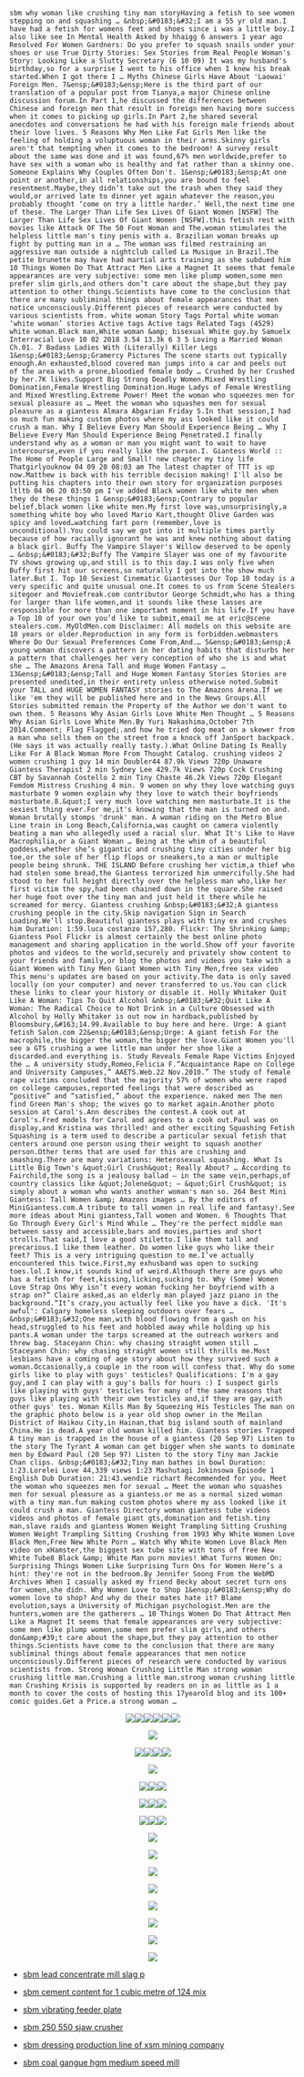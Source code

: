 
```
sbm why woman like crushing tiny man storyHaving a fetish to see women stepping on and squashing … &nbsp;&#0183;&#32;I am a 55 yr old man.I have had a fetish for womens feet and shoes since i was a little boy.I also like see In Mental Health Asked by hhaigg 6 answers 1 year ago Resolved For Women Gardners: Do you prefer to squash snails under your shoes or use True Dirty Stories: Sex Stories from Real People Woman's Story: Looking Like a Slutty Secretary (6 10 09) It was my husband's birthday,so for a surprise I went to his office when I knew his break started.When I got there I … Myths Chinese Girls Have About 'Laowai' Foreign Men. 7&ensp;&#0183;&ensp;Here is the third part of our translation of a popular post from Tianya,a major Chinese online discussion forum.In Part 1,he discussed the differences between Chinese and foreign men that result in foreign men having more success when it comes to picking up girls.In Part 2,he shared several anecdotes and conversations he had with his foreign male friends about their love lives. 5 Reasons Why Men Like Fat Girls Men like the feeling of holding a voluptuous woman in their arms.Skinny girls aren't that tempting when it comes to the bedroom! A survey result about the same was done and it was found,67% men worldwide,prefer to have sex with a woman who is healthy and fat rather than a skinny one. Someone Explains Why Couples Often Don't. 1&ensp;&#0183;&ensp;At one point or another,in all relationships,you are bound to feel resentment.Maybe,they didn’t take out the trash when they said they would,or arrived late to dinner yet again whatever the reason,you probably thought ‘come on try a little harder.’ Well,the next time one of these. The Larger Than Life Sex Lives Of Giant Women [NSFW] The Larger Than Life Sex Lives Of Giant Women [NSFW].this fetish rest with movies like Attack OF The 50 Foot Woman and The.woman stimulates the helpless little man's tiny penis with a. Brazilian woman breaks up fight by putting man in a … The woman was filmed restraining an aggressive man outside a nightclub called La Musique in Brazil.The petite brunette may have had martial arts training as she subdued him 10 Things Women Do That Attract Men Like a Magnet It seems that female appearances are very subjective: some men like plump women,some men prefer slim girls,and others don’t care about the shape,but they pay attention to other things.Scientists have come to the conclusion that there are many subliminal things about female appearances that men notice unconsciously.Different pieces of research were conducted by various scientists from. white woman Story Tags Portal white woman ‘white woman’ stories Active tags Active tags Related Tags (4529) white woman.Black man,White woman &amp; bisexual White guy.by Samuelx Interracial Love 10 02 2018 3.54 13.3k 6 3 5 Loving a Married Woman Ch.01. 7 Badass Ladies With (Literally) Killer Legs 1&ensp;&#0183;&ensp;Gramercy Pictures The scene starts out typically enough.An exhausted,blood covered man jumps into a car and peels out of the area with a prone,bloodied female body … Crushed by her Crushed by her.7K likes.Support Big Strong Deadly Women.Mixed Wrestling Domination,Female Wrestling Domination.Huge Ladys of Female Wrestling and Mixed Wrestling.Extreme Power! Meet the woman who squeezes men for sexual pleasure as … Meet the woman who squashes men for sexual pleasure as a giantess Almara Abgarian Friday 5.In that session,I had so much fun making custom photos where my ass looked like it could crush a man. Why I Believe Every Man Should Experience Being … Why I Believe Every Man Should Experience Being Penetrated.I finally understand why as a woman or man you might want to wait to have intercourse,even if you really like the person.I. Giantess World :: The Home of People Large and Small! new chapter my tiny life Thatgirlyouknow 04 09 20 08:03 am The latest chapter of TTT is up now.Matthew is back with his terrible decision making! I'll also be putting his chapters into their own story for organization purposes ltltb 04 06 20 03:50 pm I've added Black women like white men when they do these things 1 &ensp;&#0183;&ensp;Contrary to popular belief,black women like white men.My first love was,unsurprisingly,a something white boy who loved Mario Kart,thought Olive Garden was spicy and loved…watching fart porn (remember,love is unconditional).You could say we got into it multiple times partly because of how racially ignorant he was and knew nothing about dating a black girl. Buffy The Vampire Slayer's Willow deserved to be openly … &nbsp;&#0183;&#32;Buffy The Vampire Slayer was one of my favourite TV shows growing up,and still is to this day.I was only five when Buffy first hit our screens,so naturally I got into the show much later.But I. Top 10 Sexiest Cinematic Giantesses Our Top 10 today is a very specific and quite unusual one.It comes to us from Scene Stealers sitegoer and Moviefreak.com contributor George Schmidt,who has a thing for larger than life women,and it sounds like these lasses are responsible for more than one important moment in his life.If you have a Top 10 of your own you’d like to submit,email me at eric@scene stealers.com. MyOldMen.com Disclaimer: All models on this website are 18 years or older.Reproduction in any form is forbidden.webmasters Where Do Our Sexual Preferences Come From,And.… 5&ensp;&#0183;&ensp;A young woman discovers a pattern in her dating habits that disturbs her a pattern that challenges her very conception of who she is and what she … The Amazons Arena Tall and Huge Women Fantasy … 13&ensp;&#0183;&ensp;Tall and Huge Women Fantasy Stories Stories are presented unedited,in their entirety unless otherwise noted.Submit your TALL and HUGE WOMEN FANTASY stories to The Amazons Arena.If we like 'em they will be published here and in the News Groups.All Stories submitted remain the Property of the Author we don't want to own them. 5 Reasons Why Asian Girls Love White Men Thought … 5 Reasons Why Asian Girls Love White Men.By Yuri Nakashima,October 7th 2014.Comment; Flag Flagged;.and how he tried dog meat on a skewer from a man who sells them on the street from a knock off JanSport backpack.(He says it was actually really tasty.).What Online Dating Is Really Like For A Black Woman More From Thought Catalog. crushing videos 2 women crushing 1 guy 14 min Doubler44 87.9k Views 720p Unaware Giantess Therapist 2 min Sydney Lee 429.7k Views 720p Cock Crushing CBT by Savannah Costello 2 min Tiny Chaste 46.2k Views 720p Elegant Femdom Mistress Crushing 4 min. 9 women on why they love watching guys masturbate 9 women explain why they love to watch their boyfriends masturbate.8.&quot;I very much love watching men masturbate.It is the sexiest thing ever.For me,it's knowing that the man is turned on and. Woman brutally stomps 'drunk' man. A woman riding on the Metro Blue Line train in Long Beach,California,was caught on camera violently beating a man who allegedly used a racial slur. What It's Like to Have Macrophilia,or a Giant Woman … Being at the whim of a beautiful goddess,whether she’s gigantic and crushing tiny cities under her big toe,or the sole of her flip flops or sneakers,to a man or multiple people being shrunk. THE ISLAND Before crushing her victim,a thief who had stolen some bread,the Giantess terrorized him unmercifully.She had stood to her full height directly over the helpless man who,like her first victim the spy,had been chained down in the square.She raised her huge foot over the tiny man and just held it there while he screamed for mercy. Giantess crushing &nbsp;&#0183;&#32;A giantess crushing people in the city.Skip navigation Sign in Search Loading.We’ll stop.Beautiful giantess plays with tiny ex and crushes him Duration: 1:59.luca costanzo 157,280. Flickr: The Shrinking &amp; Giantess Pool Flickr is almost certainly the best online photo management and sharing application in the world.Show off your favorite photos and videos to the world,securely and privately show content to your friends and family,or blog the photos and videos you take with a Giant Women with Tiny Men Giant Women with Tiny Men,free sex video This menu's updates are based on your activity.The data is only saved locally (on your computer) and never transferred to us.You can click these links to clear your history or disable it. Holly Whitaker Quit Like A Woman: Tips To Quit Alcohol &nbsp;&#0183;&#32;Quit Like A Woman: The Radical Choice to Not Drink in a Culture Obsessed with Alcohol by Holly Whitaker is out now in hardback,published by Bloomsbury,&#163;14.99.Available to buy here and here. Urge: A giant fetish Salon.com 22&ensp;&#0183;&ensp;Urge: A giant fetish For the macrophile,the bigger the woman,the bigger the love.Giant Women you'll see a GTS crushing a wee little man under her shoe like a discarded.and everything is. Study Reveals Female Rape Victims Enjoyed the … A university study,Romeo,Felicia F.“Acquaintance Rape on College and University Campuses,” AAETS.Web.22 Nov.2010.” The study of female rape victims concluded that the majority 57% of women who were raped on college campuses,reported feelings that were described as “positive” and “satisfied,” about the experience. naked men The men find Green Man's shop; the wives go to market again.Another photo session at Carol's.Ann describes the contest.A cook out at Carol's.Fred models for Carol and agrees to a cook out.Paul was on display,and Kristina was thrilled! and other exciting Squashing Fetish Squashing is a term used to describe a particular sexual fetish that centers around one person using their weight to squash another person.Other terms that are used for this are crushing and smashing.There are many variations: Heterosexual squashing. What Is Little Big Town's &quot;Girl Crush&quot; Really About? … According to Fairchild,the song is a jealousy ballad — in the same vein,perhaps,of country classics like &quot;Jolene&quot; — &quot;Girl Crush&quot; is simply about a woman who wants another woman's man so. 264 Best Mini Giantess: Tall Women &amp; Amazons images … By the editors of MiniGiantess.com.A tribute to tall women in real life and fantasy!.See more ideas about Mini giantess,Tall women and Women. 6 Thoughts That Go Through Every Girl's Mind While … They're the perfect middle man between sassy and accessible,bars and movies,parties and short strolls.That said,I love a good stiletto.I like them tall and precarious.I like them leather. Do women like guys who like their feet? This is a very intriguing question to me.I’ve actually encountered this twice.First,my exhusband was open to sucking toes.lol.I know,it sounds kind of weird.Although there are guys who has a fetish for feet,kissing,licking,sucking to. Why (Some) Women Love Strap Ons Why isn’t every woman fucking her boyfriend with a strap on?” Claire asked,as an elderly man played jazz piano in the background.“It’s crazy,you actually feel like you have a dick. 'It's awful': Calgary homeless sleeping outdoors over fears … &nbsp;&#0183;&#32;One man,with blood flowing from a gash on his head,struggled to his feet and hobbled away while holding up his pants.A woman under the tarps screamed at the outreach workers and threw bag. Staceyann Chin: why chasing straight women still … Staceyann Chin: why chasing straight women still thrills me.Most lesbians have a coming of age story about how they survived such a woman.Occasionally,a couple in the room will confess that. Why do some girls like to play with guys' testicles? Qualifications: I'm a gay guy,and I can play with a guy's balls for hours :) I suspect girls like playing with guys' testicles for many of the same reasons that guys like playing with their own testicles and,if they are gay,with other guys' tes. Woman Kills Man By Squeezing His Testicles The man on the graphic photo below is a year old shop owner in the Meilan District of Haikou City,in Hainan,that big island south of mainland China.He is dead.A year old woman killed him. Giantess stories Trapped A tiny man is trapped in the house of a giantess (20 Sep 97) Listen to the story The Tyrant A woman can get bigger when she wants to dominate men by Edward Paul (20 Sep 97) Listen to the story Tiny man Jackie Chan clips. &nbsp;&#0183;&#32;Tiny man bathes in bowl Duration: 1:23.Lorelei Love 44,339 views 1:23 Mashutagi Jokinsowa Episode 1 English Dub Duration: 21:43.wendie richart Recommended for you. Meet the woman who squeezes men for sexual … Meet the woman who squashes men for sexual pleasure as a giantess.or me as a normal sized woman with a tiny man.fun making custom photos where my ass looked like it could crush a man. Giantess Directory woman giantess tube videos videos and photos of female giant gts,domination and fetish.tiny man,slave raids and giantess Women Weight Trampling Sitting Crushing Women Weight Trampling Sitting Crushing from 1993 Why White Women Love Black Men,Free New White Porn … Watch Why White Women Love Black Men video on xHamster,the biggest sex tube site with tons of free New White Tube8 Black &amp; White Man porn movies! What Turns Women On: Surprising Things Women Like Surprising Turn Ons for Women Here’s a hint: they're not in the bedroom.By Jennifer Soong From the WebMD Archives When I casually asked my friend Becky about secret turn ons for women,she didn. Why Women Love to Shop 1&ensp;&#0183;&ensp;Why do women love to shop? And why do their mates hate it? Blame evolution,says a University of Michigan psychologist.Men are the hunters,women are the gatherers … 10 Things Women Do That Attract Men Like a Magnet It seems that female appearances are very subjective: some men like plump women,some men prefer slim girls,and others don&amp;#39;t care about the shape,but they pay attention to other things.Scientists have come to the conclusion that there are many subliminal things about female appearances that men notice unconsciously.Different pieces of research were conducted by various scientists from. Strong Woman Crushing Little Man strong woman crushing little man.Crushing a little man.strong woman crushing little man Crushing Krisis is supported by readers on in as little as 1 a month to cover the costs of hosting this 17yearold blog and its 100+ comic guides.Get a Price.a strong woman … 
```

<div align="center">
  
<a rel="nofollow" href="https://m.shibang-china.com?f=github&k=sbm+why+woman+like+crushing+tiny+man+story"><img src="https://static.shibang-china.com/en/l.png"></a><img src="https://static.shibang-china.com/en/hw.png"><a rel="nofollow" href="https://m.shibang-china.com/product/?f=github&k=sbm+why+woman+like+crushing+tiny+man+story"><img src="https://static.shibang-china.com/en/p.png"></a><a rel="nofollow" href="https://m.shibang-china.com/cases/?f=github&k=sbm+why+woman+like+crushing+tiny+man+story"><img src="https://static.shibang-china.com/en/c.png"></a><a rel="nofollow" href="https://m.shibang-china.com/news/?f=github&k=sbm+why+woman+like+crushing+tiny+man+story"><img src="https://static.shibang-china.com/en/n.png"></a><a rel="nofollow" href="https://m.shibang-china.com?f=github&k=sbm+why+woman+like+crushing+tiny+man+story"><img src="https://static.shibang-china.com/en/m.png"></a>

<a rel="nofollow" href="https://m.shibang-china.com/product/?f=github&k=sbm+why+woman+like+crushing+tiny+man+story"><img src="https://static.shibang-china.com/en/b.jpg"></a>
  
<a rel="nofollow" href="https://m.shibang-china.com/solution-aggregate.html?f=github&k=sbm+why+woman+like+crushing+tiny+man+story"><img src="https://static.shibang-china.com/en/a.jpg"></a><a rel="nofollow" href="https://m.shibang-china.com/solution-mine.html?f=github&k=sbm+why+woman+like+crushing+tiny+man+story"><img src="https://static.shibang-china.com/en/m.jpg"></a><a rel="nofollow" href="https://m.shibang-china.com/solution-mill.html?f=github&k=sbm+why+woman+like+crushing+tiny+man+story"><img src="https://static.shibang-china.com/en/g.jpg"></a><a rel="nofollow" href="https://m.shibang-china.com/solution-epc.html?f=github&k=sbm+why+woman+like+crushing+tiny+man+story"><img src="https://static.shibang-china.com/en/e.jpg"></a>

<a rel="nofollow" href="https://m.shibang-china.com/product/?f=github&k=sbm+why+woman+like+crushing+tiny+man+story"><img src="https://static.shibang-china.com/en/a-p.png"></a>

<a rel="nofollow" href="https://m.shibang-china.com/product/crusher/c6x.html?f=github&k=sbm+why+woman+like+crushing+tiny+man+story"><img src="https://static.shibang-china.com/en/j.jpg"></a><a rel="nofollow" href="https://m.shibang-china.com/product/crusher/ci5x.html?f=github&k=sbm+why+woman+like+crushing+tiny+man+story"><img src="https://static.shibang-china.com/en/i.jpg"></a><a rel="nofollow" href="https://m.shibang-china.com/product/crusher/hst.html?f=github&k=sbm+why+woman+like+crushing+tiny+man+story"><img src="https://static.shibang-china.com/en/c.jpg"></a>

<a rel="nofollow" href="https://m.shibang-china.com/product/mill/mtw.html?f=github&k=sbm+why+woman+like+crushing+tiny+man+story"><img src="https://static.shibang-china.com/en/mtw.jpg"></a><a rel="nofollow" href="https://m.shibang-china.com/product/mill/scm.html?f=github&k=sbm+why+woman+like+crushing+tiny+man+story"><img src="https://static.shibang-china.com/en/scm.jpg"></a><a rel="nofollow" href="https://m.shibang-china.com/product/mill/lm.html?f=github&k=sbm+why+woman+like+crushing+tiny+man+story"><img src="https://static.shibang-china.com/en/lm.jpg"></a>

<a rel="nofollow" href="https://m.shibang-china.com/product/sand/vsi6x.html?f=github&k=sbm+why+woman+like+crushing+tiny+man+story"><img src="https://static.shibang-china.com/en/6x.jpg"></a><a rel="nofollow" href="https://m.shibang-china.com/product/sand/vu.html?f=github&k=sbm+why+woman+like+crushing+tiny+man+story"><img src="https://static.shibang-china.com/en/vu.jpg"></a><a rel="nofollow" href="https://m.shibang-china.com/product/mobile/klun.html?f=github&k=sbm+why+woman+like+crushing+tiny+man+story"><img src="https://static.shibang-china.com/en/k.jpg"></a>

<a rel="nofollow" href="https://m.shibang-china.com/cases/?f=github&k=sbm+why+woman+like+crushing+tiny+man+story"><img src="https://static.shibang-china.com/en/case.png"></a>

<a rel="nofollow" href="https://m.shibang-china.com/cases/aggregate/202.html?f=github&k=sbm+why+woman+like+crushing+tiny+man+story"><img src="https://static.shibang-china.com/en/c-1.jpg"></a>

<a rel="nofollow" href="https://m.shibang-china.com/cases/aggregate/203.html?f=github&k=sbm+why+woman+like+crushing+tiny+man+story"><img src="https://static.shibang-china.com/en/c-2.jpg"></a>

<a rel="nofollow" href="https://m.shibang-china.com/cases/mill/123.html?f=github&k=sbm+why+woman+like+crushing+tiny+man+story"><img src="https://static.shibang-china.com/en/c-3.jpg"></a>

<a rel="nofollow" href="https://m.shibang-china.com/contact_us.html?f=github&k=sbm+why+woman+like+crushing+tiny+man+story"><img src="https://static.shibang-china.com/en/contact.png"></a>

<a rel="nofollow" href="https://swt.shibang-china.com/?f=github&k=sbm+why+woman+like+crushing+tiny+man+story"><img src="https://static.shibang-china.com/en/chat.png"></a>

<a rel="nofollow" href="https://whatsapp.shibangsoft.com/WhatsApp.php?f=github&k=sbm+why+woman+like+crushing+tiny+man+story"><img src="https://static.shibang-china.com/en/whatsapp.png"></a>

<a rel="nofollow" href="https://m.shibang-china.com/?f=github&k=sbm+why+woman+like+crushing+tiny+man+story"><img src="https://static.shibang-china.com/en/website.png"></a>

</div>


* [sbm lead concentrate mill slag p](sbm%20lead%20concentrate%20mill%20slag%20p.md)

* [sbm cement content for 1 cubic metre of 124 mix](sbm%20cement%20content%20for%201%20cubic%20metre%20of%20124%20mix.md)

* [sbm vibrating feeder plate](sbm%20vibrating%20feeder%20plate.md)

* [sbm 250 550 sjaw crusher](sbm%20250%20550%20sjaw%20crusher.md)

* [sbm dressing production line of xsm mining company](sbm%20dressing%20production%20line%20of%20xsm%20mining%20company.md)

* [sbm coal gangue hgm medium speed mill](sbm%20coal%20gangue%20hgm%20medium%20speed%20mill.md)